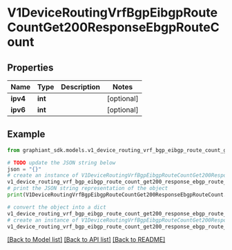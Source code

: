# V1DeviceRoutingVrfBgpEibgpRouteCountGet200ResponseEbgpRouteCount


## Properties

Name | Type | Description | Notes
------------ | ------------- | ------------- | -------------
**ipv4** | **int** |  | [optional] 
**ipv6** | **int** |  | [optional] 

## Example

```python
from graphiant_sdk.models.v1_device_routing_vrf_bgp_eibgp_route_count_get200_response_ebgp_route_count import V1DeviceRoutingVrfBgpEibgpRouteCountGet200ResponseEbgpRouteCount

# TODO update the JSON string below
json = "{}"
# create an instance of V1DeviceRoutingVrfBgpEibgpRouteCountGet200ResponseEbgpRouteCount from a JSON string
v1_device_routing_vrf_bgp_eibgp_route_count_get200_response_ebgp_route_count_instance = V1DeviceRoutingVrfBgpEibgpRouteCountGet200ResponseEbgpRouteCount.from_json(json)
# print the JSON string representation of the object
print(V1DeviceRoutingVrfBgpEibgpRouteCountGet200ResponseEbgpRouteCount.to_json())

# convert the object into a dict
v1_device_routing_vrf_bgp_eibgp_route_count_get200_response_ebgp_route_count_dict = v1_device_routing_vrf_bgp_eibgp_route_count_get200_response_ebgp_route_count_instance.to_dict()
# create an instance of V1DeviceRoutingVrfBgpEibgpRouteCountGet200ResponseEbgpRouteCount from a dict
v1_device_routing_vrf_bgp_eibgp_route_count_get200_response_ebgp_route_count_from_dict = V1DeviceRoutingVrfBgpEibgpRouteCountGet200ResponseEbgpRouteCount.from_dict(v1_device_routing_vrf_bgp_eibgp_route_count_get200_response_ebgp_route_count_dict)
```
[[Back to Model list]](../README.md#documentation-for-models) [[Back to API list]](../README.md#documentation-for-api-endpoints) [[Back to README]](../README.md)


